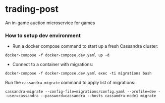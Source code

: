 # trading-post
An in-game auction microservice for games

### How to setup dev environment
- Run a docker compose command to start up a fresh Cassandra cluster: 
```
docker-compose -f docker-compose.dev.yaml up -d
```

- Connect to a container with migrations:
```
docker-compose -f docker-compose.dev.yaml exec -ti migrations bash
```

Run the `cassandra-migrate` command to apply list of migrations:
```
cassandra-migrate --config-file=migrations/config.yaml --profile=dev --user=cassandra --password=cassandra --hosts cassandra-node1 migrate
```
